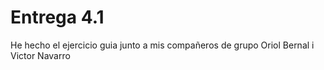 # Entrega 4.1
He hecho el ejercicio guia junto a mis compañeros de grupo Oriol Bernal i Victor Navarro
